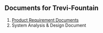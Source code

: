 ## Documents for Trevi-Fountain

1. [Product Requirement Documents]()
2. System Analysis & Design Document

